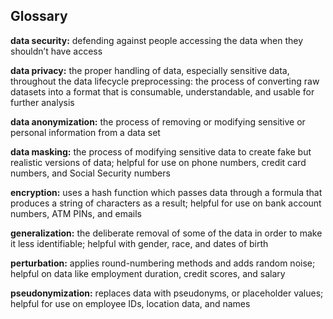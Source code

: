 ## Glossary

**data security:** defending against people accessing the data when they shouldn’t have access

**data privacy:** the proper handling of data, especially sensitive data, throughout the data lifecycle preprocessing: the process of converting raw datasets into a format that is consumable, understandable, and usable for further analysis

**data anonymization:** the process of removing or modifying sensitive or personal information from a data set

**data masking:** the process of modifying sensitive data to create fake but realistic versions of data; helpful for use on phone numbers, credit card numbers, and Social Security numbers

**encryption:** uses a hash function which passes data through a formula that produces a string of characters as a result; helpful for use on bank account numbers, ATM PINs, and emails

**generalization:** the deliberate removal of some of the data in order to make it less identifiable; helpful with gender, race, and dates of birth

**perturbation:** applies round-numbering methods and adds random noise; helpful on data like employment duration, credit scores, and salary

**pseudonymization:** replaces data with pseudonyms, or placeholder values; helpful for use on employee IDs, location data, and names
